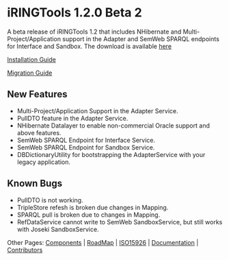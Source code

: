 # **iRINGTools** 1.2.0 Beta 2 #

A beta release of iRINGTools 1.2 that includes NHibernate and Multi-Project/Application support in the Adapter and SemWeb SPARQL endpoints for Interface and Sandbox.  The download is available [here](http://iring-tools.googlecode.com/files/iRINGTools-120beta2.zip)

[Installation Guide](http://iring-tools.googlecode.com/files/iRINGTools_Installation_Guide_v1_2_0.Draft.pdf)

[Migration Guide](http://iring-tools.googlecode.com/files/iRINGTools_Migration_Guide_v1_2_0.Draft.pdf)

## New Features ##
  * Multi-Project/Application Support in the Adapter Service.
  * PullDTO feature in the Adapter Service.
  * NHibernate Datalayer to enable non-commercial Oracle support and above features.
  * SemWeb SPARQL Endpoint for Interface Service.
  * SemWeb SPARQL Endpoint for Sandbox Service.
  * DBDictionaryUtility for bootstrapping the AdapterService with your legacy application.

## Known Bugs ##
  * PullDTO is not working.
  * TripleStore refesh is broken due changes in Mapping.
  * SPARQL pull is broken due to changes in Mapping.
  * RefDataService cannot write to SemWeb SandboxService, but still works with Joseki SandboxService.

Other Pages: [Components](Components.md) | [RoadMap](RoadMap.md) | [ISO15926](ISO15926.md) | [Documentation](Documentation.md) | [Contributors](Contributors.md)
